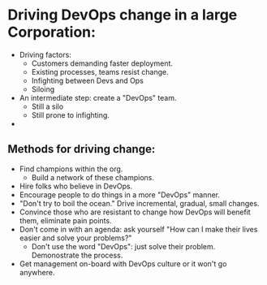 # Driving DevOps change in a large Corporation:
 * Driving factors:
   - Customers demanding faster deployment.
   - Existing processes, teams resist change.
   - Infighting between Devs and Ops
   - Siloing
 * An intermediate step: create a "DevOps" team.
   - Still a silo
   - Still prone to infighting.
 * 
 
## Methods for driving change:
 * Find champions within the org.
   - Build a network of these champions.
 * Hire folks who believe in DevOps.
 * Encourage people to do things in a more "DevOps" manner.
 * "Don't try to boil the ocean." Drive incremental, gradual, small changes.
 * Convince those who are resistant to change how DevOps will benefit them, eliminate pain points.
 * Don't come in with an agenda: ask yourself "How can I make their lives easier and solve your problems?"
   - Don't use the word "DevOps": just solve their problem. Demonostrate the process.
 * Get management on-board with DevOps culture or it won't go anywhere.
